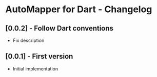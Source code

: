# AutoMapper for Dart - Changelog

## [0.0.2] - Follow Dart conventions

* Fix description

## [0.0.1] - First version

* Initial implementation
